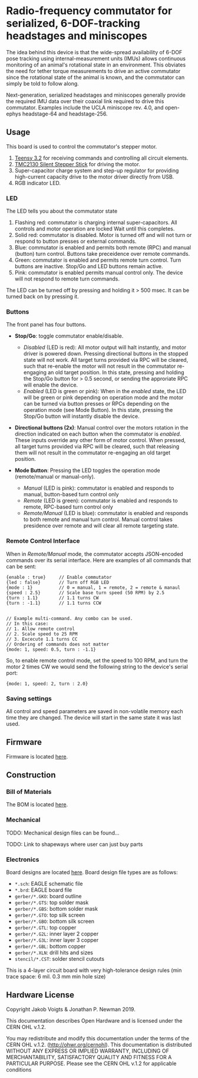 # Radio-frequency commutator for serialized, 6-DOF-tracking headstages and miniscopes
The idea behind this device is that the wide-spread availability of 6-DOF pose
tracking using internal-measurement units (IMUs) allows continuous monitoring
of an animal's rotational state in an environment. This obviates the need for
tether torque measurements to drive an active commutator since the rotational
state of the animal is known, and the commutator can simply be told to follow
along.

Next-generation, serialized headstages and miniscopes generally provide the
required IMU data over their coaxial link required to drive this commutator.
Examples include the UCLA miniscope rev. 4.0, and open-ephys headstage-64 and
headstage-256.

## Usage
This board is used to control the commutator's stepper motor.

1. [Teensy 3.2](https://www.pjrc.com/store/teensy32.html) for receiving
   commands and controlling all circuit elements.
2. [TMC2130 Silent Stepper
   Stick](https://www.watterott.com/en/SilentStepStick-TMC2130) for driving the
   motor.
3. Super-capacitor charge system and step-up regulator for providing
   high-current capacity drive to the motor driver directly from USB.
4. RGB indicator LED.

### LED
The LED tells you about the commutator state

1. Flashing red: commutator is charging internal super-capacitors.  All
   controls and motor operation are locked Wait until this completes.
1. Solid red: commutator is disabled. Motor is turned off and will not
   turn or respond to button  presses or external commands.
1. Blue: commutator is enabled and permits both remote (RPC) and manual
   (button) turn control. Buttons take preceidence over remote commands.
1. Green: commutator is enabled and permits remote turn control. Turn
   buttons are inactive. Stop/Go and LED buttons remain active.
1. Pink: commutator is enabled permits manual control only. The device will
   not respond to remote turn commands.

The LED can be turned off by pressing and holding it > 500 msec. It can be
turned back on by pressing it.

### Buttons
The front panel has four buttons.

- __Stop/Go__: toggle commutator enable/disable.
    - *Disabled* (LED is red): All motor output will halt instantly, and motor
      driver is powered down. Pressing directional buttons in the stopped state
      will not work.  All target turns provided via RPC will be cleared, such
      that re-enable the motor will not result in the commutator re-engaging an
      old target position. In this state, pressing and holding the Stop/Go
      button for > 0.5 second, or sending the approriate RPC will enable the
      device.
    - *Enabled* (LED is green or pink): When in the *enabled* state, the LED
      will be green or pink depending on operation mode and the motor can be
      turned via button presses or RPCs depending on the operation mode (see
      Mode Button). In this state, pressing the Stop/Go button will instantly
      disable the device.

- __Directional buttons (2x)__: Manual control over the motors rotation in the
  direction indicated on each button when the commutator is *enabled*.  These
  inputs override any other form of motor control. When pressed, all target
  turns provided via RPC will be cleared, such that releasing them will not
  result in the commutator re-engaging an old target position.

- __Mode Button__: Pressing the LED toggles the operation mode (remote/manual or
  manual-only).
  - *Manual* (LED is pink): commutator is enabled and responds to manual,
    button-based turn control only
  - *Remote* (LED is green): commutator is enabled and responds to remote,
    RPC-based turn control only
  - *Remote/Manual* (LED is blue): commutator is enabled and responds to both
    remote and manual turn control. Manual control takes presidence over remote
    and will clear all remote targeting state.

### Remote Control Interface
When in *Remote/Manual* mode, the commutator accepts JSON-encoded commands over
its serial interface. Here are examples of all commands that can be sent:
```
{enable : true}     // Enable commutator
{led : false}       // Turn off RGB LED
{mode : 1}          // 0 = manual, 1 = remote, 2 = remote & manaul
{speed : 2.5}       // Scale base turn speed (50 RPM) by 2.5
{turn : 1.1}        // 1.1 turns CW
{turn : -1.1}       // 1.1 turns CCW


// Example multi-command. Any combo can be used.
// In this case:
// 1. Allow remote control
// 2. Scale speed to 25 RPM
// 3. Excecute 1.1 turns CC
// Ordering of commands does not matter
{mode: 1, speed: 0.5, turn : -1.1}
```

So, to enable remote control mode, set the speed to 100 RPM, and turn the motor
2 times CW we would send the following string to the device's serial port:
```
{mode: 1, speed: 2, turn : 2.0}
```

### Saving settings
All control and speed parameters are saved in non-volatile memory each time
they are changed. The device will start in the same state it was last used.

## Firmware
Firmware is located [here](../firmware).

## Construction

### Bill of Materials
The BOM is located [here](https://docs.google.com/spreadsheets/d/1M2R0Q2-OuRHzctt05BxtA3hxNcCHtRZHORzCKElmG1Q/edit?usp=sharing).

### Mechanical
TODO: Mechanical design files can be found...

TODO: Link to shapeways where user can just buy parts

### Electronics
Board designs are located [here](../control-board). Board design file types are
as follows:

- `*.sch`: EAGLE schematic file
- `*.brd`: EAGLE board file
- `gerber/*.GKO`: board outline
- `gerber/*.GTS`: top solder mask
- `gerber/*.GBS`: bottom solder mask
- `gerber/*.GTO`: top silk screen
- `gerber/*.GBO`: bottom silk screen
- `gerber/*.GTL`: top copper
- `gerber/*.G2L`: inner layer 2 copper
- `gerber/*.G3L`: inner layer 3 copper
- `gerber/*.GBL`: bottom copper
- `gerber/*.XLN`: drill hits and sizes
- `stencil/*.CST`: solder stencil cutouts

This is a 4-layer circuit board with very high-tolerance design rules (min
trace space: 6 mil. 0.3 mm min hole size)

## Hardware License
Copyright Jakob Voigts & Jonathan P. Newman 2019.

This documentation describes Open Hardware and is licensed under the
CERN OHL v.1.2.

You may redistribute and modify this documentation under the terms of the CERN
OHL v.1.2. (http://ohwr.org/cernohl). This documentation is distributed WITHOUT
ANY EXPRESS OR IMPLIED WARRANTY, INCLUDING OF MERCHANTABILITY, SATISFACTORY
QUALITY AND FITNESS FOR A PARTICULAR PURPOSE. Please see the CERN OHL v.1.2 for
applicable conditions

